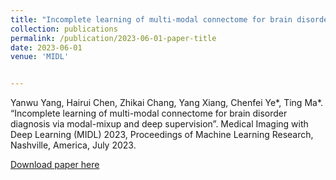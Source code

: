 ```yaml
---
title: "Incomplete learning of multi-modal connectome for brain disorder diagnosis via modal-mixup and deep supervision"
collection: publications
permalink: /publication/2023-06-01-paper-title
date: 2023-06-01
venue: 'MIDL'


---
```

Yanwu Yang, Hairui Chen, Zhikai Chang, Yang Xiang, Chenfei Ye*, Ting Ma*. “Incomplete learning of multi-modal connectome for brain disorder diagnosis via modal-mixup and deep supervision”. Medical Imaging with Deep Learning (MIDL) 2023, Proceedings of Machine Learning Research, Nashville, America, July 2023.

[Download paper here](http://nit-hit.github.io/files/Tensor-based_Complex-valued_Graph_Neural_Network.pdf)
